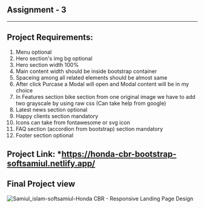 ## Assignment - 3
-----------------------
Project Requirements:
-----------------------
1. Menu optional
2. Hero section's img bg optional
3. Hero section width 100%
4. Main content width should be inside bootstrap container
5. Spaceing among all related elements should be almost same
6. After click Purcase a Modal will open and Modal content will be in my choice
7. In Features section bike section from one original image we have to add two grayscale by using raw css (Can take help from google)
8. Latest news section optional
9. Happy clients section mandatory
10. Icons can take from fontawesome or svg icon
11. FAQ section (accordion from bootstrap) section mandatory
12. Footer section optional

## Project Link: *https://honda-cbr-bootstrap-softsamiul.netlify.app/

## Final Project view

![Samiul_islam-softsamiul-Honda CBR - Responsive Landing Page Design](https://user-images.githubusercontent.com/86656920/131916618-d80af4d5-90c9-4ed4-87ef-8c7ddc9392f1.png)

